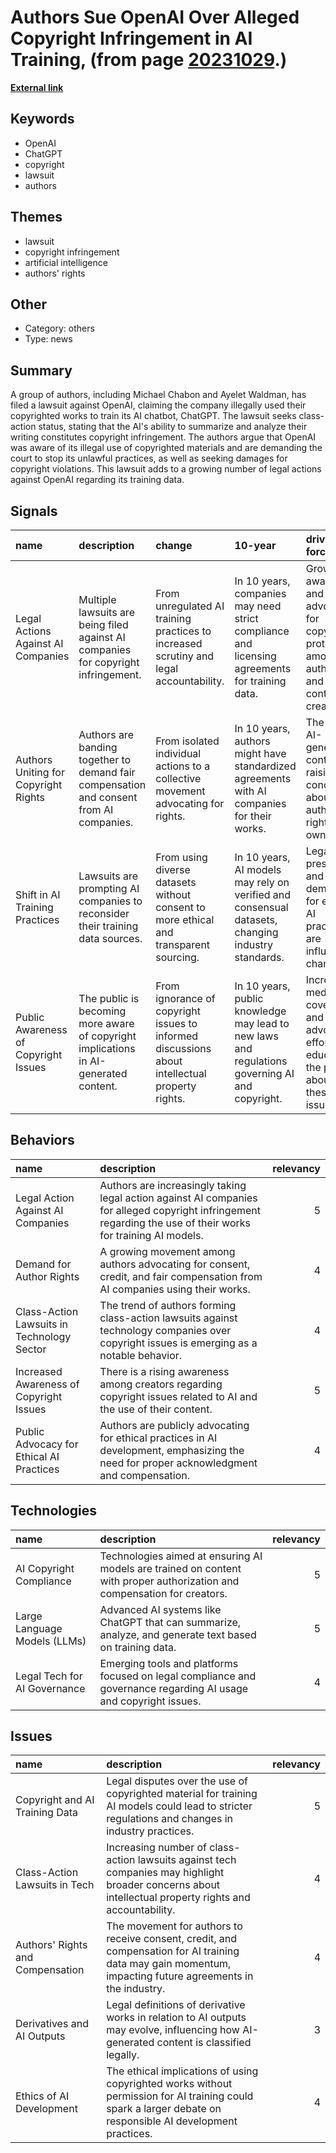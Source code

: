 # __Authors Sue OpenAI Over Alleged Copyright Infringement in AI Training__, (from page [20231029](https://kghosh.substack.com/p/20231029).)

__[External link](https://www.theverge.com/2023/9/11/23869145/writers-sue-openai-chatgpt-copyright-claims)__



## Keywords

* OpenAI
* ChatGPT
* copyright
* lawsuit
* authors

## Themes

* lawsuit
* copyright infringement
* artificial intelligence
* authors' rights

## Other

* Category: others
* Type: news

## Summary

A group of authors, including Michael Chabon and Ayelet Waldman, has filed a lawsuit against OpenAI, claiming the company illegally used their copyrighted works to train its AI chatbot, ChatGPT. The lawsuit seeks class-action status, stating that the AI's ability to summarize and analyze their writing constitutes copyright infringement. The authors argue that OpenAI was aware of its illegal use of copyrighted materials and are demanding the court to stop its unlawful practices, as well as seeking damages for copyright violations. This lawsuit adds to a growing number of legal actions against OpenAI regarding its training data.

## Signals

| name                                 | description                                                                             | change                                                                                         | 10-year                                                                                           | driving-force                                                                               |   relevancy |
|:-------------------------------------|:----------------------------------------------------------------------------------------|:-----------------------------------------------------------------------------------------------|:--------------------------------------------------------------------------------------------------|:--------------------------------------------------------------------------------------------|------------:|
| Legal Actions Against AI Companies   | Multiple lawsuits are being filed against AI companies for copyright infringement.      | From unregulated AI training practices to increased scrutiny and legal accountability.         | In 10 years, companies may need strict compliance and licensing agreements for training data.     | Growing awareness and advocacy for copyright protection among authors and content creators. |           4 |
| Authors Uniting for Copyright Rights | Authors are banding together to demand fair compensation and consent from AI companies. | From isolated individual actions to a collective movement advocating for rights.               | In 10 years, authors might have standardized agreements with AI companies for their works.        | The rise of AI-generated content raising concerns about authors' rights and ownership.      |           5 |
| Shift in AI Training Practices       | Lawsuits are prompting AI companies to reconsider their training data sources.          | From using diverse datasets without consent to more ethical and transparent sourcing.          | In 10 years, AI models may rely on verified and consensual datasets, changing industry standards. | Legal pressures and public demand for ethical AI practices are influencing change.          |           4 |
| Public Awareness of Copyright Issues | The public is becoming more aware of copyright implications in AI-generated content.    | From ignorance of copyright issues to informed discussions about intellectual property rights. | In 10 years, public knowledge may lead to new laws and regulations governing AI and copyright.    | Increased media coverage and advocacy efforts are educating the public about these issues.  |           3 |

## Behaviors

| name                                       | description                                                                                                                                                   |   relevancy |
|:-------------------------------------------|:--------------------------------------------------------------------------------------------------------------------------------------------------------------|------------:|
| Legal Action Against AI Companies          | Authors are increasingly taking legal action against AI companies for alleged copyright infringement regarding the use of their works for training AI models. |           5 |
| Demand for Author Rights                   | A growing movement among authors advocating for consent, credit, and fair compensation from AI companies using their works.                                   |           4 |
| Class-Action Lawsuits in Technology Sector | The trend of authors forming class-action lawsuits against technology companies over copyright issues is emerging as a notable behavior.                      |           4 |
| Increased Awareness of Copyright Issues    | There is a rising awareness among creators regarding copyright issues related to AI and the use of their content.                                             |           5 |
| Public Advocacy for Ethical AI Practices   | Authors are publicly advocating for ethical practices in AI development, emphasizing the need for proper acknowledgment and compensation.                     |           4 |

## Technologies

| name                         | description                                                                                                              |   relevancy |
|:-----------------------------|:-------------------------------------------------------------------------------------------------------------------------|------------:|
| AI Copyright Compliance      | Technologies aimed at ensuring AI models are trained on content with proper authorization and compensation for creators. |           5 |
| Large Language Models (LLMs) | Advanced AI systems like ChatGPT that can summarize, analyze, and generate text based on training data.                  |           5 |
| Legal Tech for AI Governance | Emerging tools and platforms focused on legal compliance and governance regarding AI usage and copyright issues.         |           4 |

## Issues

| name                             | description                                                                                                                                                 |   relevancy |
|:---------------------------------|:------------------------------------------------------------------------------------------------------------------------------------------------------------|------------:|
| Copyright and AI Training Data   | Legal disputes over the use of copyrighted material for training AI models could lead to stricter regulations and changes in industry practices.            |           5 |
| Class-Action Lawsuits in Tech    | Increasing number of class-action lawsuits against tech companies may highlight broader concerns about intellectual property rights and accountability.     |           4 |
| Authors' Rights and Compensation | The movement for authors to receive consent, credit, and compensation for AI training data may gain momentum, impacting future agreements in the industry.  |           4 |
| Derivatives and AI Outputs       | Legal definitions of derivative works in relation to AI outputs may evolve, influencing how AI-generated content is classified legally.                     |           3 |
| Ethics of AI Development         | The ethical implications of using copyrighted works without permission for AI training could spark a larger debate on responsible AI development practices. |           4 |